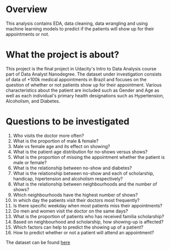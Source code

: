 # Overview

This analysis contains EDA, data cleaning, data wrangling and using machine learning models to predict if the patients will show up for their appointments or not.


# What the project is about?

This project is the final project in Udacity's Intro to Data Analysis course part of Data Analyst Nanodegree. The dataset under investigation consists of data of +100k medical appointments in Brazil and focuses on the question of whether or not patients show up for their appointment. Various characteristics about the patient are included such as Gender and Age as well as each individual's primary health designations such as Hypertension, Alcoholism, and Diabetes.

# Questions to be investigated

1) Who visits the doctor more often?
2) What is the proportion of male & female?
3) Male vs female age and its effect on showing?
4) What is the patient age distribution for no-shows versus shows?
5) What is the proportion of missing the appointment whether the patient is male or female?
6) What is the relationship between no-show and diabetes?
7) What is the relationship between no-show and each of scholarship, handicap, hipertension and alcoholism respectively?
8) What is the relationship between neighbourhoods and the number of shows?
9) Which neighbourhoods have the highest number of shows?
10) In which day the patients visit their doctors most frequently?
11) Is there specific weekday when most patients miss their appointments?
12) Do men and women visit the doctor on the same days?
13) What is the proportion of patients who has received familia scholarship?
14) Based on neighbourhood and scholarship, how showing-up is affected?
15) Which factors can help to predict the showing up of a patient?
16) How to predict whether or not a patient will attend an appointment?

The dataset can be found [here](https://www.kaggle.com/joniarroba/noshowappointments)

